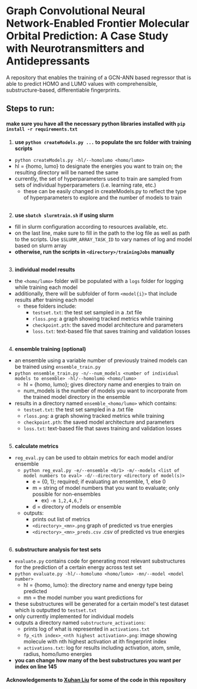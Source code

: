 # Graph Convolutional Neural Network-Enabled Frontier Molecular Orbital Prediction: A Case Study with Neurotransmitters and Antidepressants 

A repository that enables the training of a GCN-ANN based regressor that is able to predict HOMO and LUMO values with comprehensible, substructure-based, differentiable fingerprints.

## Steps to run:

#### make sure you have all the necessary python libraries installed with `pip install -r requirements.txt`

1) **use `python createModels.py ...` to populate the src folder with training scripts**
* `python createModels.py -hl/--homolumo <homo/lumo>`
* hl = {homo, lumo} to designate the energies you want to train on; the resulting directory will be named the same
* currently, the set of hyperparameters used to train are sampled from sets of individual hyperparameters (i.e. learning rate, etc.)
    * these can be easily changed in createModels.py to reflect the type of hyperparameters to explore and the number of models to train
</br><br/>

2) **use `sbatch slurmtrain.sh` if using slurm**
* fill in slurm configuration according to resources available, etc.
* on the last line, make sure to fill in the path to the log file as well as path to the scripts. Use `$SLURM_ARRAY_TASK_ID` to vary names of log and model based on slurm array
* **otherwise, run the scripts in `<directory>/trainingJobs` manually**
<br/><br/>

3) **individual model results**
* the `<homo/lumo>` folder will be populated with a `logs` folder for logging while training each model
* additionally, there will be subfolder of form `<model{i}>` that include results after training each model
    * these folders include:
        * `testset.txt`: the test set sampled in a .txt file
        * `rloss.png`: a graph showing tracked metrics while training
        * `checkpoint.pth`: the saved model architecture and parameters
        * `loss.txt`: text-based file that saves training and validation losses 
<br/><br/>

4) **ensemble training (optional)**
* an ensemble using a variable number of previously trained models can be trained using `ensemble_train.py`
* `python ensemble_train.py -n/--num_models <number of individual models to ensemble> -hl/--homolumo <homo/lumo>`
    * hl = {homo, lumo}; gives directory name and energies to train on
    * num_models is the number of models you want to incorporate from the trained model directory in the ensemble
* results in a directory named `ensemble_<homo/lumo>` which contains:
    * `testset.txt`: the test set sampled in a .txt file
    * `rloss.png`: a graph showing tracked metrics while training
    * `checkpoint.pth`: the saved model architecture and parameters
    * `loss.txt`: text-based file that saves training and validation losses 
<br/><br/>

5) **calculate metrics**
* `reg_eval.py` can be used to obtain metrics for each model and/or ensemble
    * `python reg_eval.py -e/--ensemble <0/1> -m/--models <list of model numbers to eval> -d/--directory <directory of model(s)>`
        * e = {0, 1}; required; if evaluating an ensemble, 1, else 0
        * m = string of model numbers that you want to evaluate; only possible for non-ensembles
            * ex) `-m 1,2,4,6,7`
        * d = directory of models or ensemble
    * outputs:
        * prints out list of metrics 
        * `<directory>_<mn>.png` graph of predicted vs true energies
        * `<directory>_<mn>_preds.csv` .csv of predicted vs true energies
<br/><br/>

6) **substructure analysis for test sets**
* `evaluate.py` contains code for generating most relevant substructures for the prediction of a certain energy across test set
* `python evaluate.py -hl/--homolumo <homo/lumo> -mn/--model <model number>`
    * hl = {homo, lumo}: the directory name and energy type being predicted
    * mn = the model number you want predictions for
* these substructures will be generated for a certain model's test dataset which is outputted to `testset.txt`
* only currently implemented for individual models 
* outputs a directory named `substructure_activations`:
    * prints log of what is represented in `activations.txt`
    * `fp_<ith index>_<nth highest activation>.png`: image showing molecule with nth highest activation at ith fingerprint index
    * `activations.txt`: log for results including activation, atom, smile, radius, homo/lumo energies
* **you can change how many of the best substructures you want per index on line 145**

#### Acknowledgements to [Xuhan Liu](https://github.com/XuhanLiu/NGFP) for some of the code in this repository